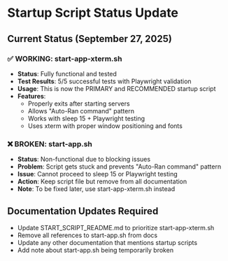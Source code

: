 # Startup Script Status Update

## Current Status (September 27, 2025)

### ✅ WORKING: start-app-xterm.sh
- **Status**: Fully functional and tested
- **Test Results**: 5/5 successful tests with Playwright validation
- **Usage**: This is now the PRIMARY and RECOMMENDED startup script
- **Features**: 
  - Properly exits after starting servers
  - Allows "Auto-Ran command" pattern
  - Works with sleep 15 + Playwright testing
  - Uses xterm with proper window positioning and fonts

### ❌ BROKEN: start-app.sh  
- **Status**: Non-functional due to blocking issues
- **Problem**: Script gets stuck and prevents "Auto-Ran command" pattern
- **Issue**: Cannot proceed to sleep 15 or Playwright testing
- **Action**: Keep script file but remove from all documentation
- **Note**: To be fixed later, use start-app-xterm.sh instead

## Documentation Updates Required
- Update START_SCRIPT_README.md to prioritize start-app-xterm.sh
- Remove all references to start-app.sh from docs
- Update any other documentation that mentions startup scripts
- Add note about start-app.sh being temporarily broken
